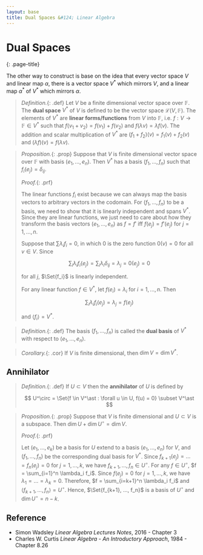 ```yaml
---
layout: base
title: Dual Spaces &#124; Linear Algebra
---
```


# Dual Spaces
{: .page-title}

The other way to construct is base on the idea that every vector space $V$ and linear map $\alpha$,
there is a vector space $V^\ast$ which mirrors $V$, and a linear map $\alpha^\ast$ of $V^\ast$ which mirrors $\alpha$.

> *Definition.*{: .def}
> Let $V$ be a finite dimensional vector space over $\mathbb{F}$.
> The **dual space** $V^\ast$ of $V$ is defined to be the vector space $\mathcal{L}(V, \mathbb{F})$.
> The elements of $V^\ast$ are **linear forms/functions** from $V$ into $\mathbb{F}$,
> i.e. $f: V \to \mathbb{F} \in V^\ast$ such that $f(v_1 + v_2) = f(v_1) + f(v_2)$ and $f(\lambda v) = \lambda f(v)$.
> The addition and scalar multiplication of $V^\ast$ are $(f_1 + f_2)(v) = f_1(v) + f_2(v)$ and $(\lambda f)(v) = f(\lambda v)$.

> *Proposition.*{: .prop}
> Suppose that $V$ is finite dimensional vector space over $\mathbb{F}$ with basis $(e_1, ..., e_n)$.
> Then $V^\ast$ has a basis $(f_1, ..., f_n)$ such that $f_i(e_j) = \delta_{ij}$.
>
> *Proof.*{: .prf}
>
> The linear functions ${f_i}$ exist because we can always map the basis vectors to arbitrary vectors in the codomain.
> For $(f_1, ..., f_n)$ to be a basis, we need to show that it is linearly independent and spans $V^\ast$.
> Since they are linear functions, we just need to care about how they transform the basis vectors $(e_1, ..., e_n)$ as
> $f = f'$ iff $f(e_j) = f'(e_j)$ for $j = 1, ..., n$.
>
> Suppose that $\sum \lambda_i f_i = 0$, in which $0$ is the zero function $0(v) = 0$ for all $v \in V$.
> Since
>
> $$
  \sum_i \lambda_i f_i(e_j) = \sum_i \lambda_i \delta_{ij} = \lambda_j = 0(e_j) = 0
  $$
>
> for all $j$, $\Set{f_i}$ is linearly independent.
>
> For any linear function $f \in V^\ast$, let $f(e_i) = \lambda_i$ for $i = 1, ..., n$. Then
>
> $$
  \sum_i \lambda_i f_i(e_j) = \lambda_j = f(e_j)
  $$
>
> and $\langle f_i \rangle = V^\ast$.

> *Definition.*{: .def}
> The basis $(f_1, ..., f_n)$ is called the **dual basis** of $V^\ast$ with respect to $(e_1, ..., e_n)$.

> *Corollary.*{: .cor}
> If $V$ is finite dimensional, then $\dim V = \dim V^\ast$.

## Annihilator

> *Definition.*{: .def}
> If $U \subset V$ then the **annihilator** of $U$ is defined by
>
> $$
  U^\circ = \Set{f \in V^\ast : \forall u \in U, f(u) = 0} \subset V^\ast
  $$

> *Proposition.*{: .prop}
> Suppose that $V$ is finite dimensional and $U \subset V$ is a subspace.
> Then $\dim U + \dim U^\circ = \dim V$.
>
> *Proof.*{: .prf}
>
> Let $(e_1, ..., e_k)$ be a basis for $U$ extend to a basis $(e_1, ..., e_n)$ for $V$, and $(f_1, ..., f_n)$ be the corresponding dual basis for $V^\ast$.
> Since $f_{k+1}(e_j) = ... = f_n(e_j) = 0$ for $j = 1, ..., k$, we have $f_{k+1}, ..., f_n \in U^\circ$.
> For any $f \in U^\circ$, $f = \sum_{i=1}^n \lambda_i f_i$. Since $f(e_j) = 0$ for $j = 1, ..., k$, we have $\lambda_1 = ... = \lambda_k = 0$.
> Therefore, $f = \sum_{i=k+1}^n \lambda_i f_i$ and $\langle f_{k+1}, ..., f_n \rangle = U^\circ$.
> Hence, $\Set{f_{k+1}, ..., f_n}$ is a basis of $U^\circ$ and $\dim U^\circ = n - k$.

## Reference

* Simon Wadsley _Linear Algebra Lectures Notes_, 2016 - Chapter 3
* Charles W. Curtis _Linear Algebra - An Introductory Approach_, 1984 - Chapter 8.26
